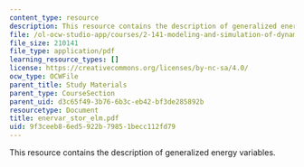 ```yaml
---
content_type: resource
description: This resource contains the description of generalized energy variables.
file: /ol-ocw-studio-app/courses/2-141-modeling-and-simulation-of-dynamic-systems-fall-2006/9f3ceeb86ed5922b79851becc112fd79_enervar_stor_elm.pdf
file_size: 210141
file_type: application/pdf
learning_resource_types: []
license: https://creativecommons.org/licenses/by-nc-sa/4.0/
ocw_type: OCWFile
parent_title: Study Materials
parent_type: CourseSection
parent_uid: d3c65f49-3b76-6b3c-eb42-bf3de285892b
resourcetype: Document
title: enervar_stor_elm.pdf
uid: 9f3ceeb8-6ed5-922b-7985-1becc112fd79
---
```

This resource contains the description of generalized energy variables.